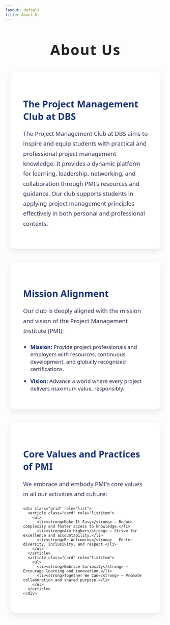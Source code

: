 ```yaml
---
layout: default
title: About Us
---
```


<div class="about-container">
  <p class="team-head-text stylish-heading">About Us</p>

  <section class="about-section">
    <h2 class="section-heading">The Project Management Club at DBS</h2>
    <p>
      The Project Management Club at DBS aims to inspire and equip students with practical and professional project management knowledge. It provides a dynamic platform for learning, leadership, networking, and collaboration through PMI’s resources and guidance. Our club supports students in applying project management principles effectively in both personal and professional contexts.
    </p>
  </section>

  <section class="about-section">
    <h2 class="section-heading">Mission Alignment</h2>
    <p>
      Our club is deeply aligned with the mission and vision of the Project Management Institute (PMI):
    </p>
    <ul>
      <li><strong>Mission:</strong> Provide project professionals and employers with resources, continuous development, and globally recognized certifications.</li>
      <li><strong>Vision:</strong> Advance a world where every project delivers maximum value, responsibly.</li>
    </ul>
  </section>

  <section class="about-section">
    <h2 class="section-heading">Core Values and Practices of PMI</h2>
    <p>
      We embrace and embody PMI's core values in all our activities and culture:
    </p>

    <div class="grid" role="list">
      <article class="card" role="listitem">
        <ul>
          <li><strong>Make It Easy</strong> – Reduce complexity and foster access to knowledge.</li>
          <li><strong>Aim Higher</strong> – Strive for excellence and accountability.</li>
          <li><strong>Be Welcoming</strong> – Foster diversity, inclusivity, and respect.</li>
        </ul>
      </article>
      <article class="card" role="listitem">
        <ul>
          <li><strong>Embrace Curiosity</strong> – Encourage learning and innovation.</li>
          <li><strong>Together We Can</strong> – Promote collaboration and shared purpose.</li>
        </ul>
      </article>
    </div>
  </section>
</div>

<style>
  .about-container {
    max-width: 1200px;
    margin: 3rem auto;
    padding: 0 1rem;
    font-family: 'Segoe UI', Tahoma, Geneva, Verdana, sans-serif;
  }

  .stylish-heading {
    text-align: center;
    font-size: 2.8rem;
    font-weight: 700;
    color: #222;
    margin-bottom: 2rem;
    letter-spacing: 0.05em;
  }

  .about-section {
    background: white;
    border-radius: 16px;
    box-shadow: 0 8px 20px rgba(25, 45, 90, 0.1);
    padding: 2.5rem 2.5rem;
    margin-bottom: 2.5rem;
  }

  .section-heading {
    font-size: 1.8rem;
    font-weight: 700;
    color: #163172;
    margin-bottom: 1.2rem;
  }

  p {
    font-size: 1.15rem;
    color: #333758;
    margin-bottom: 1.5rem;
    line-height: 1.7;
  }

  ul {
    padding-left: 1.4rem;
    color: #2a2a4d;
  }

  ul li {
    margin-bottom: 0.9rem;
    font-size: 1.05rem;
  }

  ul li strong {
    color: #163172;
  }

  .grid {
    display: flex;
    gap: 2rem;
    flex-wrap: wrap;
    margin-top: 2rem;
  }

  .card {
    flex: 1;
    min-width: 280px;
    background: #e5ebff;
    padding: 1.8rem 2rem;
    border-radius: 12px;
    box-shadow: 0 6px 15px rgba(22, 49, 114, 0.12);
  }

  @media (max-width: 700px) {
    .grid {
      flex-direction: column;
    }
  }
</style>
